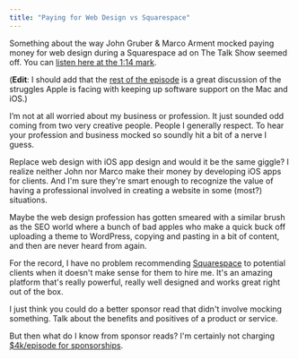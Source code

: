 ```yaml
---
title: "Paying for Web Design vs Squarespace"
---
```

<p>Something about the way John Gruber &amp; Marco Arment mocked paying money for web design during a Squarespace ad on The Talk Show seemed off. You can <a href="https://pca.st/yRf5" target="_blank">listen here at the 1:14 mark</a>.</p>
<p>(<strong>Edit</strong>: I should add that the <a href="https://daringfireball.net/thetalkshow/2015/01/12/ep-107">rest of the episode</a> is a great discussion of the struggles Apple is facing with keeping up software support on the Mac and iOS.)</p>
<p>I’m not at all worried about my business or profession. It just sounded odd coming from two very creative people. People I generally respect. To hear your profession and business mocked so soundly hit a bit of a nerve I guess.</p>
<p>Replace web design with iOS app design and would it be the same giggle? I realize neither John nor Marco make their money by developing iOS apps for clients. And I'm sure they're smart enough to recognize the value of having a professional involved in creating a website in some (most?) situations.</p>
<p>Maybe the web design profession has gotten smeared with a similar brush as the SEO world where a bunch of bad apples who make a quick buck off uploading a theme to WordPress, copying and pasting in a bit of content, and then are never heard from again.</p>
<p>For the record, I have no problem recommending <a href="https://www.squarespace.com/" target="_blank">Squarespace</a> to potential clients when it doesn't make sense for them to hire me. It's an amazing platform that's really powerful, really well designed and works great right out of the box.</p>
<p>I just think you could do a better sponsor read that didn't involve mocking something. Talk about the benefits and positives of a product or service.</p>
<p>But then what do I know from sponsor reads? I'm certainly not charging <a href="https://standard.fm">$4k/episode for sponsorships</a>.</p>
